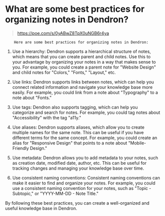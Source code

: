 # What are some best practices for organizing notes in Dendron?

> <https://poe.com/s/0yABwZ8TpX0uNGB6r4ya>

        Here are some best practices for organizing notes in Dendron:

1. Use a hierarchy: Dendron supports a hierarchical structure of notes, which means that you can create parent and child notes. Use this to your advantage by organizing your notes in a way that makes sense to you. For example, you could create a parent note for "Website Design" and child notes for "Colors," "Fonts," "Layout," etc.

2. Use links: Dendron supports links between notes, which can help you connect related information and navigate your knowledge base more easily. For example, you could link from a note about "Typography" to a note about "Fonts."

3. Use tags: Dendron also supports tagging, which can help you categorize and search for notes. For example, you could tag notes about "Accessibility" with the tag "a11y."

4. Use aliases: Dendron supports aliases, which allow you to create multiple names for the same note. This can be useful if you have different terms for the same concept. For example, you could create an alias for "Responsive Design" that points to a note about "Mobile-Friendly Design."

5. Use metadata: Dendron allows you to add metadata to your notes, such as creation date, modified date, author, etc. This can be useful for tracking changes and managing your knowledge base over time.

6. Use consistent naming conventions: Consistent naming conventions can make it easier to find and organize your notes. For example, you could use a consistent naming convention for your notes, such as "Topic - Subtopic," or "YYYY-MM-DD - Note Title."

By following these best practices, you can create a well-organized and useful knowledge base in Dendron.
